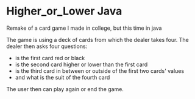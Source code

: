 # Higher_or_Lower Java
Remake of a card game I made in college, but this time in java

The game is using a deck of cards from which the dealer takes four. 
The dealer then asks four questions:
* is the first card red or black
* is the second card higher or lower than the first card
* is the third card in between or outside of the first two cards' values
* and what is the suit of the fourth card

The user then can play again or end the game.
